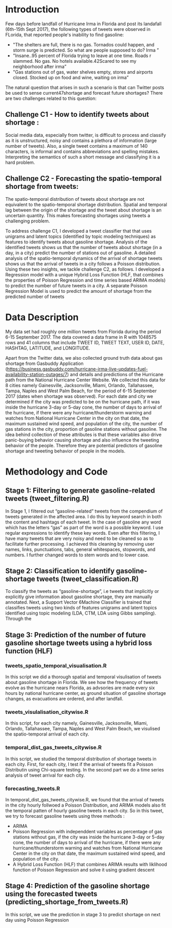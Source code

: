 # Introduction
Few days before landfall of Hurricane Irma in Florida and post its landafall (6th-15th Sept 2017), the following types of tweets were observed in FLorida, that reported people's inability to find gasoline:
* "The shelters are full, there is no gas. Tornados could happen, and storm surge is predicted. So what are people supposed to do? Irma ”
* "Insane..95 percent of Florida trying to leave at one time. Roads r slammed. No gas. No hotels available.42Scared to see my neighborhood after irma”
* "Gas  stations  out  of  gas,  water  shelves  empty,  stores  and  airports  closed.  Stocked  up  on  food  and  wine, waiting on irma”

The natural question that arises in such a scenario is that can Twitter posts be used to sense current47shortage and forecast future shortages? There are two challenges related to this question:

##  Challenge C1 - How to identify tweets about shortage :
Social media data, especially from twitter,  is  difficult  to  process  and  classify  as  it  is  unstructured,  noisy  and  contains  a plethora  of information (large number of tweets). Also, a single tweet contains a maximum of 140 characters, is informal and contains abbreviations and spelling mistakes. Interpreting the semantics of such a short message and classifying it is a hard problem.

##  Challenge C2 - Forecasting the spatio-temporal shortage from tweets:
The spatio-temporal distribution of tweets about shortage are not equivalent to the spatio-temporal shortage distribution. Spatial and temporal  lag  between  the  origin  of  the  shortage  and  the  tweet  about  shortage  is  an uncertain quantity. This makes forecasting shortages using tweets a challenging problem.

To address challenge C1, I developed a tweet classifier that that uses unigrams and latent topics (identified by topic modeling techniques) as features to identify tweets about gasoline shortage. Analysis of the identified tweets shows us that the number of tweets about shortage (in a day, in a city) predict the number of stations out of gasoline. A detailed analysis of the spatio-temporal dynamics of the arrival of shortage tweets shows us that the arrival of tweets in a city follows a Poisson distribution. Using these two insights, we tackle challenge C2, as follows. I developed a Regression model with a unique Hybrid Loss Function (HLF, that combines the properties of Poisson Regression and time series based ARIMA models) to predict the number of future tweets in a city. A separate Poisson Regression Model is used to predict the amount of shortage from the predicted number of tweets

# Data Description

My data set had roughly one million tweets from Florida during the period 6-15 September 2017. The data covered a data frame in R with 1048575 rows and 41 columns that include TWEET ID, TWEET TEXT, USER ID, DATE, HASHTAG, LATITUDE, and LONGITUDE.

Apart from the Twitter data, we also collected ground truth data about gas shortage from Gasbuddy Application (https://business.gasbuddy.com/hurricane-irma-live-updates-fuel-availability-station-outages/7) and details and predictions of the Hurricane path from the National Hurricane Center Website. We collected this data for 8 cities namely Gainesville, Jacksonville, Miami, Orlando, Tallahassee, Tampa, Naples and West Palm Beach, for the period of 6-15 September 2017 (dates when shortage  was  observed).  For  each  date  and  city  we  determined  if  the  city  was  predicted  to  be  on  the hurricane path, if it was inside the hurricane 3-day or 5-day cone, the number of days to arrival of the hurricane, if there were any hurricane/thunderstorm warning and watches from National Hurricane Center in the city on that date, the maximum sustained wind speed, and population of the city, the number of gas stations in the city, proportion of gasoline stations without gasoline. The idea behind collection of  these  attributes  is  that  these  variables  also  drive  panic-buying  behavior  causing  shortage  and  also influence the tweeting behavior of the people. Therefore they are potential predictors of gasoline shortage and tweeting behavior of people in the models.


# Methodology and Code

## Stage 1: Filtering to generate gasoline-related tweets (tweet_filtering.R)

In  Stage  1, I filtered  out  “gasoline-related”  tweets  from  the  compendium  of  tweets  generated  in  the affected area. I do this by keyword search in both the content and hashtags of each tweet. In the case of gasoline any word which has the letters “gas” as part of the word is a possible keyword. I use regular expressions to identify these key words. Even after this filtering, I have many tweets that are very noisy and need to be cleaned so as to facilitate further processing. I achieved this cleaning by removing user names, links, punctuations, tabs, general whitespaces, stopwords, and numbers. I further changed words to stem words and to lower case.

## Stage 2: Classification to identify gasoline-shortage tweets (tweet_classification.R)

To classify  the  tweets  as  “gasoline-shortage”, i.e tweets that implicitly or explicitly give information about gasoline shortage,   they  are  manually  annotated.  Next,  a  Support  Vector 6Machine Classifier is trained that classifies tweets using two kinds of features  unigrams and latent topics identified using topic modeling (LDA, CTM, LDA using Gibbs sampling). Through the 


## Stage 3: Prediction of the number of future gasoline shortage tweets using a hybrid loss function (HLF) 

### tweets_spatio_temporal_visualisation.R

In this script we did a thorough spatial and temporal visulisation of tweets about gasoline shortage in Florida. We see how the frequency of tweets evolve as the hurricane nears Florida, as advsories are made every six hours by national hurricane center, as ground situation of gasoline shortage changes, as evacuations are ordered, and after landfall.

### tweets_visulalisation_citywise.R

In this script, for each city namely, Gainesville, Jacksonville, Miami, Orlando, Tallahassee, Tampa, Naples and West Palm Beach, we visulised the spatio-temporal arrival of each city.

### temporal_dist_gas_tweets_citywise.R

In this script, we studied the temporal distribution of shortage tweets in each city. First, for each city, I test if the arrival of tweets fit a Poisson Distributin using Chi-square testing. In the second part we do a time series analysis of tweet arrival for each city.

### forecasting_tweets.R

In temporal_dist_gas_tweets_citywise.R, we found that the arrival of tweets in the city hourly follwoed a Poisson Distribution, and ARIMA models also fit the temporal patten of hourly gasoline tweets in each city. So in this tweet, we try to forecast gasoline tweets using three methods :
* ARIMA 
* Poisson Regression with independdent variables as percentage of gas stations without gas, if the city was inside the hurricane 3-day or 5-day cone, the number of days to arrival of the hurricane, if there were any hurricane/thunderstorm warning and watches from National Hurricane Center in the city on that date, the maximum sustained wind speed, and population of the city.
* A Hybrid Loss Function (HLF) that combines ARIMA results with liklihood function of Poisson Regression and solve it using gradient descent


## Stage 4: Prediction of the gasoline shortage using the forecasted tweets (predicting_shortage_from_tweets.R)

In this script, we use the prediction in stage 3 to predict shortage on next day using Poisson Regression








